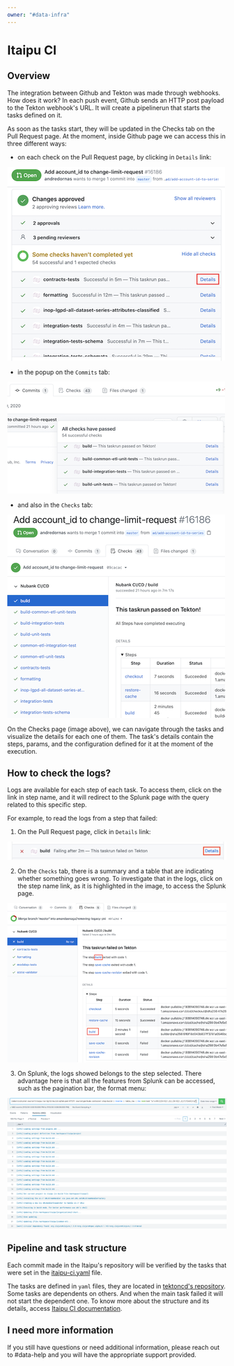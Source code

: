 ```yaml
---
owner: "#data-infra"
---
```


# Itaipu CI

## Overview

The integration between Github and Tekton was made through webhooks. 
How does it work? In each push event, Github sends an HTTP post payload to the Tekton webhook's URL. It will create a pipelinerun that starts the tasks defined on it.

As soon as the tasks start, they will be updated in the Checks tab on the Pull Request page. At the moment, inside Github page we can access this in three different ways:

- on each check on the Pull Request page, by clicking in `Details` link:

![PR page](images/pr_page.png)

- in the popup on the `Commits` tab:

![Commits page](images/commits_page.png)

- and also in the `Checks` tab:

![Checks page](images/checks_page.png)

On the Checks page (image above), we can navigate through the tasks and visualize the details for each one of them. The task's details contain the steps, params, and the configuration defined for it at the moment of the execution.

## How to check the logs?

Logs are available for each step of each task. To access them, click on the link in step name, and it will redirect to the Splunk page with the query related to this specific step.

For example, to read the logs from a step that failed:

1. On the Pull Request page, click in `Details` link:

![Check failed](images/check_failed1.png)

2. On the `Checks` tab, there is a summary and a table that are indicating whether something goes wrong. To investigate that in the logs, click on the step name link, as it is highlighted in the image, to access the Splunk page.

![Step failed](images/check_failed2.png)

3. On Splunk, the logs showed belongs to the step selected. There advantage here is that all the features from Splunk can be accessed, such as the pagination bar, the format menu:

![Splunk page](images/check_failed3.png)

## Pipeline and task structure

Each commit made in the Itaipu's repository will be verified by the tasks that were set in the [itaipu-ci.yaml](https://github.com/nubank/tektoncd/blob/master/tekton/pipelines/itaipu-ci.yaml) file.

The tasks are defined in `yaml` files, they are located in [tektoncd's repository](https://github.com/nubank/tektoncd/tree/master/tekton/tasks/itaipu). Some tasks are dependents on others. And when the main task failed it will not start the dependent one.
To know more about the structure and its details, access [Itaipu CI documentation](https://github.com/nubank/tektoncd/blob/master/docs/pipelines/itaipu-ci.md).

## I need more information

If you still have questions or need additional information, please reach out to #data-help and you will have the appropriate support provided.

